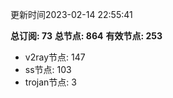 更新时间2023-02-14 22:55:41

**总订阅: 73**
**总节点: 864**
**有效节点: 253**
- v2ray节点: 147
- ss节点: 103
- trojan节点: 3
